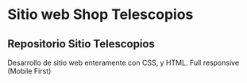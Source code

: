 # Sitio web Shop Telescopios
## Repositorio Sitio Telescopios
Desarrollo de sitio web enteramente con CSS, y HTML. Full responsive (Mobile First)
